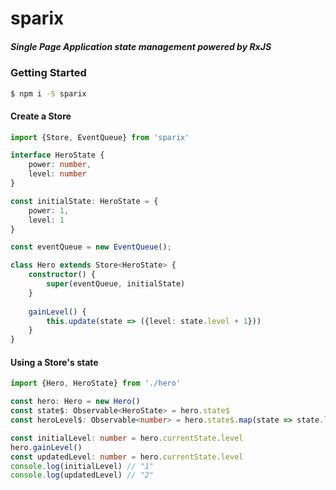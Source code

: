 # sparix

##### Single Page Application state management powered by RxJS

### Getting Started
```sh
$ npm i -S sparix
```

#### Create a Store
```ts
import {Store, EventQueue} from 'sparix'

interface HeroState {
    power: number,
    level: number
}

const initialState: HeroState = {
    power: 1,
    level: 1
}

const eventQueue = new EventQueue();

class Hero extends Store<HeroState> {
    constructor() {
        super(eventQueue, initialState)
    }
    
    gainLevel() {
        this.update(state => ({level: state.level + 1}))
    }
}
```

#### Using a Store's state
```ts
import {Hero, HeroState} from './hero'

const hero: Hero = new Hero()
const state$: Observable<HeroState> = hero.state$
const heroLevel$: Observable<number> = hero.state$.map(state => state.level)

const initialLevel: number = hero.currentState.level
hero.gainLevel()
const updatedLevel: number = hero.currentState.level
console.log(initialLevel) // "1"
console.log(updatedLevel) // "2"
```
